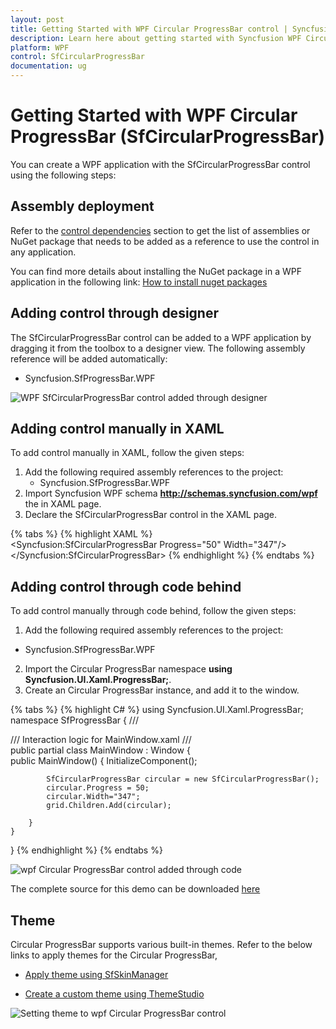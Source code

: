 ```yaml
---
layout: post
title: Getting Started with WPF Circular ProgressBar control | Syncfusion
description: Learn here about getting started with Syncfusion WPF Circular ProgressBar (SfCircularProgressBar) control, its elements and more details.
platform: WPF
control: SfCircularProgressBar
documentation: ug
---
```


# Getting Started with WPF Circular ProgressBar (SfCircularProgressBar)

You can create a WPF application with the SfCircularProgressBar control using the following steps:

## Assembly deployment

Refer to the [control dependencies](https://help.syncfusion.com/wpf/control-dependencies#) section to get the list of assemblies or NuGet package that needs to be added as a reference to use the control in any application.

You can find more details about installing the NuGet package in a WPF application in the following link: [How to install nuget packages](https://help.syncfusion.com/wpf/visual-studio-integration/nuget-packages)

## Adding control through designer

The SfCircularProgressBar control can be added to a WPF application by dragging it from the toolbox to a designer view. The following assembly reference will be added automatically:

* Syncfusion.SfProgressBar.WPF 

![WPF SfCircularProgressBar control added through designer](Getting-Started_images/wpf-SfCircularProgressBar-control-added-through-designer.png)

## Adding control manually in XAML

To add control manually in XAML, follow the given steps:

1.	Add the following required assembly references to the project:
    * Syncfusion.SfProgressBar.WPF     
2.	Import Syncfusion WPF schema **http://schemas.syncfusion.com/wpf** the in XAML page.
3.	Declare the SfCircularProgressBar control in the XAML page.

{% tabs %}
{% highlight XAML %}
<Window
        xmlns="http://schemas.microsoft.com/winfx/2006/xaml/presentation"
        xmlns:x="http://schemas.microsoft.com/winfx/2006/xaml"
        xmlns:d="http://schemas.microsoft.com/expression/blend/2008"
        xmlns:mc="http://schemas.openxmlformats.org/markup-compatibility/2006"
        xmlns:local="clr-namespace:WpfApp4"
        xmlns:Syncfusion="http://schemas.syncfusion.com/wpf" x:Class="WpfApp4.MainWindow"
        mc:Ignorable="d"
        Title="MainWindow" Height="450" Width="800">
     <Grid x:Name="grid">       
       <Syncfusion:SfCircularProgressBar  Progress="50"  Width="347"/>
      </Syncfusion:SfCircularProgressBar>
        </Grid>
</Window>
{% endhighlight %}
{% endtabs %}

## Adding  control through code behind

To add control manually through code behind, follow the given steps:

1.	Add the following required assembly references to the project:
   * Syncfusion.SfProgressBar.WPF
2.	Import the Circular ProgressBar namespace **using Syncfusion.UI.Xaml.ProgressBar;**.
3.	Create an Circular ProgressBar instance, and add it to the window.

{% tabs %}
{% highlight C# %}
using Syncfusion.UI.Xaml.ProgressBar;
namespace SfProgressBar
{
    /// <summary>
    /// Interaction logic for MainWindow.xaml
    /// </summary>
    public partial class MainWindow : Window
    {                  
        public MainWindow()
        {
            InitializeComponent();      
                
            SfCircularProgressBar circular = new SfCircularProgressBar();
            circular.Progress = 50; 
            circular.Width="347";
            grid.Children.Add(circular);

        }      
    }
}
{% endhighlight %}
{% endtabs %}

![wpf Circular ProgressBar control added through code](Getting-Started_images/wpf-SfCircularProgressBar-control-added-manually.png)

The complete source for this demo can be downloaded [here](https://www.syncfusion.com/downloads/support/directtrac/general/ze/CircularProgressbarSample-990574246)

## Theme

Circular ProgressBar supports various built-in themes. Refer to the below links to apply themes for the Circular ProgressBar,

  * [Apply theme using SfSkinManager](https://help.syncfusion.com/wpf/themes/skin-manager)
	
  * [Create a custom theme using ThemeStudio](https://help.syncfusion.com/wpf/themes/theme-studio#creating-custom-theme)

  ![Setting theme to wpf Circular ProgressBar control](Getting-Started_images/wpf-SfCircularProgressBar-theme-support.png)